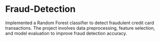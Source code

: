 # Fraud-Detection

Implemented a Random Forest classifier to detect fraudulent credit card transactions. The project involves data preprocessing, feature selection, and model evaluation to improve fraud detection accuracy.
